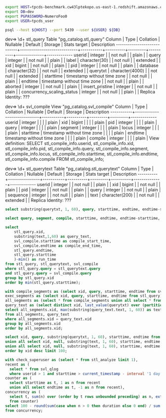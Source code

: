 
```sh
export HOST=tpcds-benchmark.cw43lptekopo.us-east-1.redshift.amazonaws.com
export DB=dev
export PGPASSWORD=NumeroFoo0
export USER=tpcds_user

psql --host ${HOST} --port 5439 --user ${USER} ${DB}
```


dev=> \d+ stl_query
                                                   Table "pg_catalog.stl_query"
           Column           |            Type             | Collation | Nullable | Default | Storage  | Stats target | Description 
----------------------------+-----------------------------+-----------+----------+---------+----------+--------------+-------------
 userid                     | integer                     |           | not null |         | plain    |              | 
 query                      | integer                     |           | not null |         | plain    |              | 
 label                      | character(30)               |           | not null |         | extended |              | 
 xid                        | bigint                      |           | not null |         | plain    |              | 
 pid                        | integer                     |           | not null |         | plain    |              | 
 database                   | character(32)               |           | not null |         | extended |              | 
 querytxt                   | character(4000)             |           | not null |         | extended |              | 
 starttime                  | timestamp without time zone |           | not null |         | plain    |              | 
 endtime                    | timestamp without time zone |           | not null |         | plain    |              | 
 aborted                    | integer                     |           | not null |         | plain    |              | 
 insert_pristine            | integer                     |           | not null |         | plain    |              | 
 concurrency_scaling_status | integer                     |           | not null |         | plain    |              | 
Replica Identity: ???

dev=> \d+ svl_compile
                                  View "pg_catalog.svl_compile"
  Column   |            Type             | Collation | Nullable | Default | Storage | Description 
-----------+-----------------------------+-----------+----------+---------+---------+-------------
 userid    | integer                     |           |          |         | plain   | 
 xid       | bigint                      |           |          |         | plain   | 
 pid       | integer                     |           |          |         | plain   | 
 query     | integer                     |           |          |         | plain   | 
 segment   | integer                     |           |          |         | plain   | 
 locus     | integer                     |           |          |         | plain   | 
 starttime | timestamp without time zone |           |          |         | plain   | 
 endtime   | timestamp without time zone |           |          |         | plain   | 
 compile   | integer                     |           |          |         | plain   | 
View definition:
 SELECT stl_compile_info.userid, stl_compile_info.xid, stl_compile_info.pid, stl_compile_info.query, stl_compile_info.segment, stl_compile_info.locus, stl_compile_info.starttime, stl_compile_info.endtime, stl_compile_info.compile
   FROM stl_compile_info;


dev=> \d+ stl_querytext
                                  Table "pg_catalog.stl_querytext"
  Column  |      Type      | Collation | Nullable | Default | Storage  | Stats target | Description 
----------+----------------+-----------+----------+---------+----------+--------------+-------------
 userid   | integer        |           | not null |         | plain    |              | 
 xid      | bigint         |           | not null |         | plain    |              | 
 pid      | integer        |           | not null |         | plain    |              | 
 query    | integer        |           | not null |         | plain    |              | 
 sequence | integer        |           | not null |         | plain    |              | 
 text     | character(200) |           | not null |         | extended |              | 
Replica Identity: ???

```sql
select substring(querytxt, 1, 60), query, starttime, endtime, endtime-starttime, max(endtime) over () - min(starttime) over () from stl_query where xid = 21006 order by query;

select query, segment, compile, starttime, endtime, endtime-starttime, max(endtime) over () - min(starttime) over () from svl_compile where xid = 21006 order by query;

select
    stl_query.xid,
    substring(text,1,60) as query_text,
    svl_compile.starttime as compile_start_time,
    svl_compile.endtime as compile_end_time,
    stl_query.endtime,
    stl_query.starttime
    )-min() as run_time
from stl_query, stl_querytext, svl_compile
where stl_query.query = stl_querytext.query
and stl_query.query = svl_compile.query
group by stl_query.xid
order by min(stl_query.starttime);

with compile_segments as (select xid, query, starttime, endtime from svl_compile),
exec_segments as (select xid, query, starttime, endtime from stl_query),
all_segments as (select * from compile_segments union all select * from exec_segments),
query_text as (select distinct xid, last_value(querytxt) over (partition by xid order by query rows between unbounded preceding and unbounded following) as text from stl_query)
select all_segments.xid, max(substring(query_text.text, 1, 60)) as text, max(endtime)-min(starttime)
from all_segments, query_text 
where all_segments.xid = query_text.xid
group by all_segments.xid 
order by all_segments.xid;

select xid, query, substring(querytxt, 1, 60), starttime, endtime from stl_query
union all select xid, null, substring(text, 1, 60), starttime, endtime from stl_ddltext
union all select xid, null, substring(text, 1, 60), starttime, endtime from stl_utilitytext
order by xid desc limit 100;

with check_superuser as (select * from stl_analyze limit 1),
recent as (
  select * from svl_qlog 
  where userid > 1 and starttime > current_timestamp - interval '1 day'),
counter as (
  select starttime as t, 1 as n from recent 
  union all select endtime as t, -1 as n from recent),
concurrency as (
  select t, sum(n) over (order by t rows unbounded preceding) as n, extract(second from lead(t, 1) over (order by t) - t) as duration 
  from counter)
select 100 - round(sum(case when n > 0 then duration else 0 end) / sum(duration) * 100, 1) as idle_pct 
from concurrency;

```